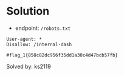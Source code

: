 # Solution

- endpoint: `/robots.txt`

```
User-agent: *
Disallow: /internal-dash

#flag_1{858c82dc956f35dd1a30c4d47bcb57fb}
```

Solved by: ks2119
